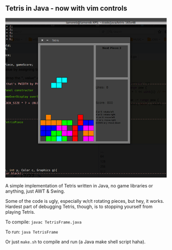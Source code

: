 ## Tetris in Java - now with vim controls

![screenshot](https://raw.githubusercontent.com/lamereb/java-tetris-vim/master/tetris.png)

A simple implementation of Tetris written in Java, no game libraries or anything, just AWT & Swing.

Some of the code is ugly, especially w/r/t rotating pieces, but hey, it works. Hardest part of debugging Tetris, though, is to stopping yourself from playing Tetris.

To compile:
`javac TetrisFrame.java`

To run:
`java TetrisFrame`

Or just `make.sh` to compile and run (a Java make shell script haha).
